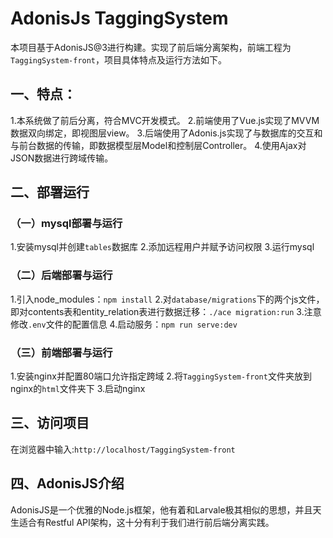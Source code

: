 # AdonisJs TaggingSystem
本项目基于AdonisJS@3进行构建。实现了前后端分离架构，前端工程为`TaggingSystem-front`，项目具体特点及运行方法如下。

## 一、特点：
1.本系统做了前后分离，符合MVC开发模式。
2.前端使用了Vue.js实现了MVVM数据双向绑定，即视图层view。
3.后端使用了Adonis.js实现了与数据库的交互和与前台数据的传输，即数据模型层Model和控制层Controller。
4.使用Ajax对JSON数据进行跨域传输。

## 二、部署运行
### （一）mysql部署与运行
1.安装mysql并创建`tables`数据库
2.添加远程用户并赋予访问权限
3.运行mysql
### （二）后端部署与运行
1.引入node_modules：`npm install`
2.对`database/migrations`下的两个js文件，即对contents表和entity_relation表进行数据迁移：`./ace migration:run`
3.注意修改`.env`文件的配置信息
4.启动服务：`npm run serve:dev`
### （三）前端部署与运行
1.安装nginx并配置80端口允许指定跨域
2.将`TaggingSystem-front`文件夹放到nginx的`html`文件夹下
3.启动nginx
## 三、访问项目
在浏览器中输入:`http://localhost/TaggingSystem-front`

## 四、AdonisJS介绍
AdonisJS是一个优雅的Node.js框架，他有着和Larvale极其相似的思想，并且天生适合有Restful API架构，这十分有利于我们进行前后端分离实践。
